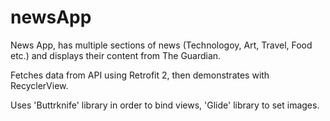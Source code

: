 # newsApp

News App, has multiple sections of news (Technologoy, Art, Travel, Food etc.) and displays their content from The Guardian. 

Fetches data from API using Retrofit 2, then demonstrates with RecyclerView.

Uses 'Buttrknife' library in order to bind views, 'Glide' library to set images.


